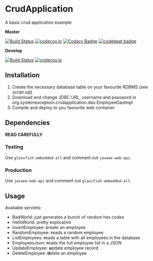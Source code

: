# CrudApplication 
A basic crud application example

**Master**

[![Build Status](https://travis-ci.org/lcappuccio/crud-application.svg?branch=master)](https://travis-ci.org/lcappuccio/crud-application)
[![codecov.io](https://codecov.io/github/lcappuccio/crud-application/coverage.svg?branch=master)](https://codecov.io/github/lcappuccio/crud-application?branch=master)
[![Codacy Badge](https://api.codacy.com/project/badge/grade/0160e9182d744e18af71422dd3776e88)](https://www.codacy.com/app/leo_4/crud-application)
[![codebeat badge](https://codebeat.co/badges/02a9698a-5ac2-4b8e-bf9a-18e164d771ca)](https://codebeat.co/projects/github-com-lcappuccio-crud-application)

**Develop**

[![Build Status](https://travis-ci.org/lcappuccio/crud-application.svg?branch=develop)](https://travis-ci.org/lcappuccio/crud-application)
[![codecov.io](https://codecov.io/github/lcappuccio/crud-application/coverage.svg?branch=develop)](https://codecov.io/github/lcappuccio/crud-application?branch=develop)


## Installation
1. Create the necessary database table on your favourite RDBMS (see script.sql)
2. Download and change JDBC URL, username and password in org.systemexception.crudapplication.dao.EmployeeDaoImpl
3. Compile and deploy to you favourite web container

## Dependencies

**READ CAREFULLY**

### Testing
Use `glassfish-embedded-all` and comment out `javaee-web-api`.

### Production
Use `javaee-web-api` and comment out `glassfish-embedded-all`.

## Usage
Available servlets:
* BadWorld: just generates a bunch of random hex codes
* HelloWorld: pretty explicative
* InsertEmployee: **c**reate an employee
* RandomEmployee: **r**eads a random employee
* ListEmployees: **r**eads a table with all employees in the database
* EmployeesJson: **r**eads the full employee list in a JSON
* UpdateEmployee: **u**pdate employee record
* DeleteEmployee: **d**elete an employee